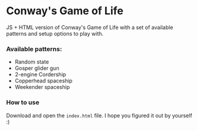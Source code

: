 # Conway's Game of Life

JS + HTML version of Conway's Game of Life with a set of available patterns and setup options to play with.

### Available patterns:

- Random state
- Gosper glider gun
- 2-engine Cordership
- Copperhead spaceship
- Weekender spaceship


### How to use

Download and open the `index.html` file. I hope you figured it out by yourself :)